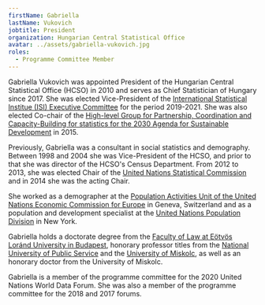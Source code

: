 ```yaml
---
firstName: Gabriella
lastName: Vukovich
jobtitle: President
organization: Hungarian Central Statistical Office
avatar: ../assets/gabriella-vukovich.jpg
roles:
  - Programme Committee Member
---
```


Gabriella Vukovich was appointed President of the Hungarian Central Statistical
Office (HCSO) in 2010 and serves as Chief Statistician of Hungary since 2017.
She was elected Vice-President of the
[International Statistical Institue (ISI) Executive Committee](https://isi-web.org/index.php/about-isi/who-is-isi/executive-committee)
for the period 2019-2021. She was also elected Co-chair of the
[High-level Group for Partnership, Coordination and Capacity-Building for statistics for the 2030 Agenda for Sustainable Development](https://unstats.un.org/sdgs/hlg/)
in 2015.

Previously, Gabriella was a consultant in social statistics and demography.
Between 1998 and 2004 she was Vice-President of the HCSO, and prior to that she
was director of the HCSO's Census Department. From 2012 to 2013, she was elected
Chair of the
[United Nations Statistical Commission](https://unstats.un.org/unsd/statcom/)
and in 2014 she was the acting Chair.

She worked as a demographer at the
[Population Activities Unit of the United Nations Economic Commission for Europe](https://www.unece.org/pau/welcome.html)
in Geneva, Switzerland and as a population and development specialist at the
[United Nations Population Division](https://www.un.org/en/development/desa/population/index.asp)
in New York.

Gabriella holds a doctorate degree from the
[Faculty of Law at Eötvös Loránd University in Budapest](https://www.elte.hu/en/law),
honorary professor titles from the
[National University of Public Service](https://en.uni-nke.hu/) and the
[University of Miskolc](http://www.uni-miskolc.hu/en), as well as an honorary
doctor from the University of Miskolc.

Gabriella is a member of the programme committee for the 2020 United Nations
World Data Forum. She was also a member of the programme committee for the 2018
and 2017 forums.
